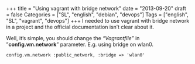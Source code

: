 +++
title = "Using vagrant with bridge network"
date = "2013-09-20"
draft = false
Categories = ["SL", "english", "debian", "devops"]
Tags = ["english", "SL", "vagrant", "devops"]
+++
I needed to use vagrant with bridge network in a project and the
official documentation isn’t clear about it.

Well, it’s simple, you should change the *“Vagrantfile”* in
”**config.vm.network**” parameter. E.g. using bridge on wlan0.

```
config.vm.network :public_network, :bridge => 'wlan0'
```
